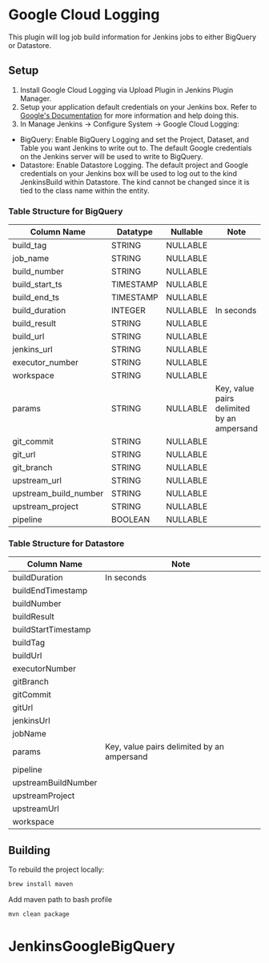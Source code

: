 # Google Cloud Logging
This plugin will log job build information for Jenkins jobs to either BigQuery or Datastore. 

## Setup
1. Install Google Cloud Logging via Upload Plugin in Jenkins Plugin Manager.
2. Setup your application default credentials on your Jenkins box. Refer to [Google's Documentation](https://developers.google.com/identity/protocols/application-default-credentials) for more information and help doing this.
2. In Manage Jenkins -> Configure System -> Google Cloud Logging:
 - BigQuery: Enable BigQuery Logging and set the Project, Dataset, and Table you want Jenkins to write out to. The default Google credentials on the Jenkins server will be used to write to BigQuery.
 - Datastore: Enable Datastore Logging. The default project and Google credentials on your Jenkins box will be used to log out to the kind JenkinsBuild within Datastore. The kind cannot be changed since it is tied to the class name within the entity.

### Table Structure for BigQuery

| Column Name        | Datatype    | Nullable  | Note |
| ------------- |-------------| -----| ----|
| build_tag	| STRING	| NULLABLE ||	
| job_name	| STRING	| NULLABLE ||
| build_number	| STRING	| NULLABLE ||
| build_start_ts	| TIMESTAMP	| NULLABLE ||	
| build_end_ts	| TIMESTAMP	| NULLABLE ||	
| build_duration	| INTEGER	| NULLABLE |In seconds|
| build_result	| STRING	| NULLABLE ||	
| build_url	| STRING	| NULLABLE ||	
| jenkins_url	| STRING	| NULLABLE ||
| executor_number	| STRING	| NULLABLE ||
| workspace	| STRING	| NULLABLE ||	
| params	| STRING	| NULLABLE |Key, value pairs delimited by an ampersand|
| git_commit	| STRING	| NULLABLE ||
| git_url	| STRING	| NULLABLE ||	
| git_branch	| STRING	| NULLABLE ||
| upstream_url	| STRING	| NULLABLE ||
| upstream_build_number		| STRING	| NULLABLE ||
| upstream_project	| STRING	| NULLABLE ||
| pipeline	| BOOLEAN	| NULLABLE ||

### Table Structure for Datastore
| Column Name| Note |
| --- |---|
| buildDuration	|In seconds|
| buildEndTimestamp	||
| buildNumber	||
| buildResult	||
| buildStartTimestamp ||
| buildTag ||
| buildUrl	||
| executorNumber	||
| gitBranch	||
| gitCommit	||
| gitUrl	||
| jenkinsUrl	||
| jobName	||
| params	|Key, value pairs delimited by an ampersand|
| pipeline	||
| upstreamBuildNumber||
| upstreamProject	||
| upstreamUrl	||
| workspace	||

## Building
To rebuild the project locally:

```bash
brew install maven
```
Add maven path to bash profile
```bash
mvn clean package
```
# JenkinsGoogleBigQuery

